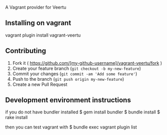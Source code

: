 
A Vagrant provider for Veertu


## Installing on vagrant

vagrant plugin install vagrant-veertu



## Contributing

1. Fork it ( https://github.com/[my-github-username]/vagrant-veertu/fork )
2. Create your feature branch (`git checkout -b my-new-feature`)
3. Commit your changes (`git commit -am 'Add some feature'`)
4. Push to the branch (`git push origin my-new-feature`)
5. Create a new Pull Request


## Development environment instructions

if you do not have bundler installed
$ gem install bundler 
$ bundle install
$ rake install

then you can test vagrant
with 
$ bundle exec vagrant plugin list


